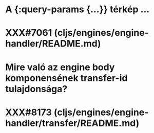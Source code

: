 
# A {:query-params {...}} térkép ...
# XXX#7061 (cljs/engines/engine-handler/README.md)  



# Mire való az engine body komponensének transfer-id tulajdonsága?
# XXX#8173 (cljs/engines/engine-handler/transfer/README.md)  
